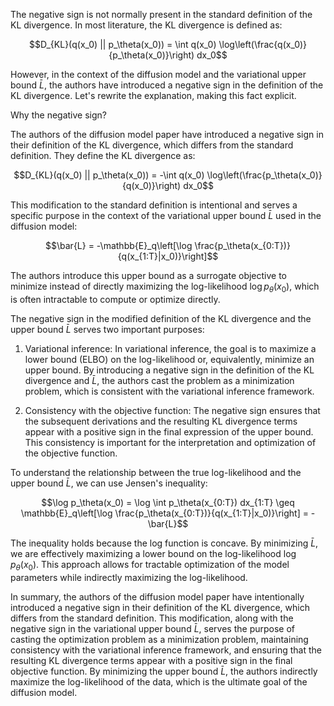 The negative sign is not normally present in the standard definition of the KL divergence. In most literature, the KL divergence is defined as:

$$D_{KL}(q(x_0) || p_\theta(x_0)) = \int q(x_0) \log\left(\frac{q(x_0)}{p_\theta(x_0)}\right) dx_0$$

However, in the context of the diffusion model and the variational upper bound $\bar{L}$, the authors have introduced a negative sign in the definition of the KL divergence. Let's rewrite the explanation, making this fact explicit.

Why the negative sign?

The authors of the diffusion model paper have introduced a negative sign in their definition of the KL divergence, which differs from the standard definition. They define the KL divergence as:

$$D_{KL}(q(x_0) || p_\theta(x_0)) = -\int q(x_0) \log\left(\frac{p_\theta(x_0)}{q(x_0)}\right) dx_0$$

This modification to the standard definition is intentional and serves a specific purpose in the context of the variational upper bound $\bar{L}$ used in the diffusion model:

$$\bar{L} = -\mathbb{E}_q\left[\log \frac{p_\theta(x_{0:T})}{q(x_{1:T}|x_0)}\right]$$

The authors introduce this upper bound as a surrogate objective to minimize instead of directly maximizing the log-likelihood $\log p_\theta(x_0)$, which is often intractable to compute or optimize directly.

The negative sign in the modified definition of the KL divergence and the upper bound $\bar{L}$ serves two important purposes:

1. Variational inference: In variational inference, the goal is to maximize a lower bound (ELBO) on the log-likelihood or, equivalently, minimize an upper bound. By introducing a negative sign in the definition of the KL divergence and $\bar{L}$, the authors cast the problem as a minimization problem, which is consistent with the variational inference framework.

2. Consistency with the objective function: The negative sign ensures that the subsequent derivations and the resulting KL divergence terms appear with a positive sign in the final expression of the upper bound. This consistency is important for the interpretation and optimization of the objective function.

To understand the relationship between the true log-likelihood and the upper bound $\bar{L}$, we can use Jensen's inequality:

$$\log p_\theta(x_0) = \log \int p_\theta(x_{0:T}) dx_{1:T} \geq \mathbb{E}_q\left[\log \frac{p_\theta(x_{0:T})}{q(x_{1:T}|x_0)}\right] = -\bar{L}$$

The inequality holds because the log function is concave. By minimizing $\bar{L}$, we are effectively maximizing a lower bound on the log-likelihood $\log p_\theta(x_0)$. This approach allows for tractable optimization of the model parameters while indirectly maximizing the log-likelihood.

In summary, the authors of the diffusion model paper have intentionally introduced a negative sign in their definition of the KL divergence, which differs from the standard definition. This modification, along with the negative sign in the variational upper bound $\bar{L}$, serves the purpose of casting the optimization problem as a minimization problem, maintaining consistency with the variational inference framework, and ensuring that the resulting KL divergence terms appear with a positive sign in the final objective function. By minimizing the upper bound $\bar{L}$, the authors indirectly maximize the log-likelihood of the data, which is the ultimate goal of the diffusion model.